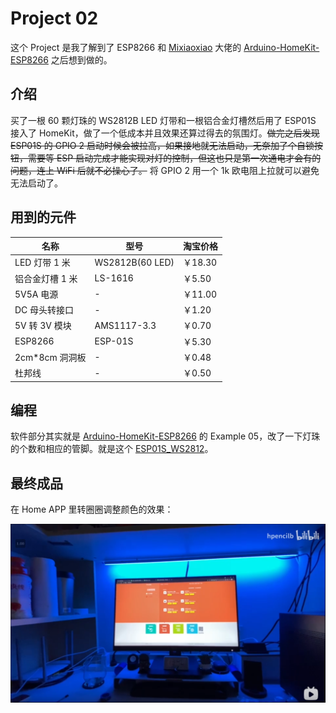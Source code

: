 # Project 02

这个 Project 是我了解到了 ESP8266 和 [Mixiaoxiao](https://github.com/Mixiaoxiao) 大佬的 [Arduino-HomeKit-ESP8266](https://github.com/Mixiaoxiao/Arduino-HomeKit-ESP8266) 之后想到做的。

## 介绍

买了一根 60 颗灯珠的 WS2812B LED 灯带和一根铝合金灯槽然后用了 ESP01S 接入了 HomeKit，做了一个低成本并且效果还算过得去的氛围灯。~~做完之后发现 ESP01S 的 GPIO 2 启动时候会被拉高，如果接地就无法启动，无奈加了个自锁按钮，需要等 ESP 启动完成才能实现对灯的控制，但这也只是第一次通电才会有的问题，连上 WiFi 后就不必操心了。~~ 将 GPIO 2 用一个 1k 欧电阻上拉就可以避免无法启动了。

## 用到的元件

| 名称           | 型号              | 淘宝价格   |
| ------------ | --------------- | ------ |
| LED 灯带 1 米   | WS2812B(60 LED) | ￥18.30 |
| 铝合金灯槽 1 米    | LS-1616         | ￥5.50  |
| 5V5A 电源      | -               | ￥11.00 |
| DC 母头转接口     | -               | ￥1.20  |
| 5V 转 3V 模块   | AMS1117-3.3     | ￥0.70  |
| ESP8266      | ESP-01S         | ￥5.30  |
| 2cm\*8cm 洞洞板 | -               | ￥0.48  |
| 杜邦线          | -               | ￥0.50  |

## 编程

软件部分其实就是 [Arduino-HomeKit-ESP8266](https://github.com/Mixiaoxiao/Arduino-HomeKit-ESP8266) 的 Example 05，改了一下灯珠的个数和相应的管脚。就是这个 [ESP01S\_WS2812](../ESP01S_WS2812/)。

## 最终成品

在 Home APP 里转圈圈调整颜色的效果：

[![image-20210326231748296](.assets/image-20210326231748296.png)](https://www.bilibili.com/video/BV1Xp4y1b7Zq)
